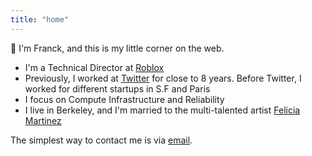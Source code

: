 ```yaml
---
title: "home"
---
```


👋 I'm Franck, and this is my little corner on the web.

- I'm a Technical Director at [Roblox](https://www.roblox.com)
- Previously, I worked at [Twitter](https://twitter.com/TwitterEng) for close to 8 years. Before Twitter, I worked for different startups in S.F and Paris
- I focus on Compute Infrastructure and Reliability
- I live in Berkeley, and I'm married to the multi-talented artist [Felicia Martinez](https://www.feliciamartinez.com/about-1)

The simplest way to contact me is via <a href="mailto:franck@fcuny.net">email</a>.
